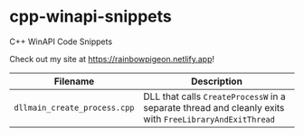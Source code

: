 # cpp-winapi-snippets
C++ WinAPI Code Snippets

Check out my site at https://rainbowpigeon.netlify.app!


| Filename                     | Description                                                                                            |
|------------------------------|--------------------------------------------------------------------------------------------------------|
| `dllmain_create_process.cpp` | DLL that calls `CreateProcessW` in a separate thread and cleanly exits with `FreeLibraryAndExitThread` |
